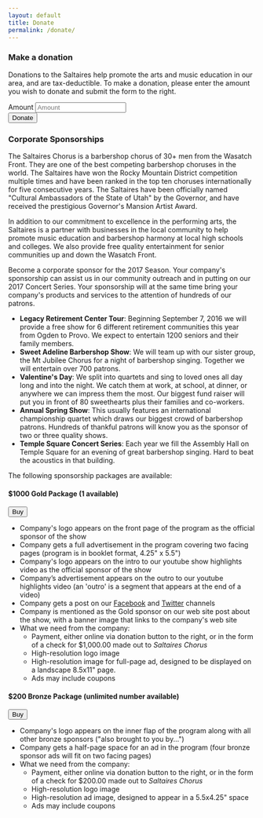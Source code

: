 ```yaml
---
layout: default
title: Donate
permalink: /donate/
---
```


### Make a donation

<div class="row">
  <div class="col-md-8">
    <p>Donations to the Saltaires help promote the arts and music education in our area,
    and are tax-deductible. To make a donation, please enter the amount you wish to
    donate and submit the form to the right.</p>
  </div>
  <div class="col-md-4">
    <form action="" method="POST" class="form-inline">
      <div id="error_explanation"></div>
      <div class="form-group">
        <label class="sr-only" for="amount">Amount</label>
        <input type="text" class="form-control" id="amount" placeholder="Amount">
      </div>
      <button type="submit" class="btn btn-default" id="donateButton">Donate</button>
    </form>
  </div>
</div>
<script src="https://checkout.stripe.com/checkout.js"></script>
<script>
function validateAmount(amount) {
  amount = amount.replace(/\$/g, '').replace(/\,/g, '')
  amount = parseFloat(amount);
  if (isNaN(amount)) {
    $('#error_explanation').html('<p>Please enter a valid amount in USD ($).</p>');
  }
  else if (amount < 5.00) {
    $('#error_explanation').html('<p>Donation amount must be at least $5.</p>');
  }
  else {
    amount = amount * 100; // Needs to be an integer!
  }
  return amount;
}

var handler = StripeCheckout.configure({
  key: 'pk_live_OQBvwJEC1ALJMWBN59v0YWb3',
  locale: 'auto',
  name: 'Saltaires',
  description: 'One-time donation',
  token: function(token) {
    var payload = {
      receipt_email: token.email,
      amount: validateAmount($('input#amount').val()),
      description: 'Saltaires Donation',
      source: token.id
    };
    function success(data) {
      window.location.replace("/thanks");
    }
    $.ajax({
      contentType: 'application/json',
      data:        JSON.stringify(payload),
      dataType:    'json',
      success:     success,
      processData: false,
      type:        'POST',
      url:         'https://ppj4nft3vg.execute-api.us-west-2.amazonaws.com/prod'
    });
  }
});

$('#donateButton').on('click', function(e) {
  e.preventDefault();
  $('#error_explanation').html('');
  var amount = validateAmount($('input#amount').val());
  if (amount >= 500) {
    handler.open({ amount: Math.round(amount) });
  }
});

$(window).on('popstate', function() {
  handler.close();
});
</script>

### Corporate Sponsorships

The Saltaires Chorus is a barbershop chorus of 30+ men from the Wasatch Front. They are one
of the best competing barbershop choruses in the world. The Saltaires have won the Rocky
Mountain District competition multiple times and have been ranked in the top ten choruses
internationally for five consecutive years. The Saltaires have been officially named "Cultural
Ambassadors of the State of Utah" by the Governor, and have received the prestigious
Governor's Mansion Artist Award.

In addition to our commitment to excellence in the performing arts, the Saltaires is a partner with
businesses in the local community to help promote music education and barbershop harmony at
local high schools and colleges. We also provide free quality entertainment for senior
communities up and down the Wasatch Front.

Become a corporate sponsor for the 2017 Season. Your company's sponsorship can assist us
in our community outreach and in putting on our 2017 Concert Series. Your sponsorship will at
the same time bring your company's products and services to the attention of hundreds of our
patrons.

* **Legacy Retirement Center Tour**: Beginning September 7, 2016 we will provide a free show for 6 different retirement communities this year from Ogden to Provo. We expect to entertain 1200 seniors and their family members.
* **Sweet Adeline Barbershop Show**: We will team up with our sister group, the Mt Jubilee Chorus for a night of barbershop singing. Together we will entertain over 700 patrons.
* **Valentine's Day**: We split into quartets and sing to loved ones all day long and into the night. We catch them at work, at school, at dinner, or anywhere we can impress them the most. Our biggest fund raiser will put you in front of 80 sweethearts plus their families and co-workers.
* **Annual Spring Show**: This usually features an international championship quartet which draws our biggest crowd of barbershop patrons. Hundreds of thankful patrons will know you as the sponsor of two or three quality shows.
* **Temple Square Concert Series**: Each year we fill the Assembly Hall on Temple Square for an evening of great barbershop singing. Hard to beat the acoustics in that building.

The following sponsorship packages are available:

<div class="row">
  <div class="col-md-10">
    <h4>$1000 Gold Package (1 available)</h4>
  </div>
  <div class="col-md-2">
    <form action="" method="POST" class="form-inline">
      <button type="submit" class="btn btn-default" id="donateButtonGold">Buy</button>
    </form>
  </div>
</div>
<script>
$('#donateButtonGold').on('click', function(e) {
  e.preventDefault();
  handler.open({ amount: 100000 });
});
</script>

* Company's logo appears on the front page of the program as the official sponsor of the show
* Company gets a full advertisement in the program covering two facing pages (program is in booklet format, 4.25" x 5.5")
* Company's logo appears on the intro to our youtube show highlights video as the official sponsor of the show
* Company’s advertisement appears on the outro to our youtube highlights video (an 'outro' is a segment that appears at the end of a video)
* Company gets a post on our [Facebook](https://www.facebook.com/TheSaltaires/) and [Twitter](https://twitter.com/thesaltaires) channels
* Company is mentioned as the Gold sponsor on our web site post about the show, with a banner image that links to the company's web site
* What we need from the company:
  * Payment, either online via donation button to the right, or in the form of a check for $1,000.00 made out to *Saltaires Chorus*
  * High-resolution logo image
  * High-resolution image for full-page ad, designed to be displayed on a landscape 8.5x11" page.
  * Ads may include coupons


<div class="row">
  <div class="col-md-10">
    <h4>$200 Bronze Package (unlimited number available)</h4>
  </div>
  <div class="col-md-2">
    <form action="" method="POST" class="form-inline">
      <button type="submit" class="btn btn-default" id="donateButtonBronze">Buy</button>
    </form>
  </div>
</div>
<script>
$('#donateButtonBronze').on('click', function(e) {
  e.preventDefault();
  handler.open({ amount: 20000 });
});
</script>

* Company's logo appears on the inner flap of the program along with all other bronze sponsors ("also brought to you by...")
* Company gets a half-page space for an ad in the program (four bronze sponsor ads will fit on two facing pages)
* What we need from the company:
  * Payment, either online via donation button to the right, or in the form of a check for $200.00 made out to *Saltaires Chorus*
  * High-resolution logo image
  * High-resolution ad image, designed to appear in a 5.5x4.25" space
  * Ads may include coupons
